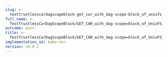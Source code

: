 ```yaml
---
slug: >-
  testtrustlesscardagscopeblock-get_car_with_dag-scope-block_of_unixfs_directory_on_a_path_(format-car)
full_name: >-
  TestTrustlessCarDagScopeBlock/GET_CAR_with_dag-scope=block_of_UnixFS_directory_on_a_path_(format=car)
outcome: pass
title: >-
  TestTrustlessCarDagScopeBlock/GET_CAR_with_dag-scope=block_of_UnixFS_directory_on_a_path_(format=car)
implementation_id: kubo-ter
version: v0.0.2
---
```


